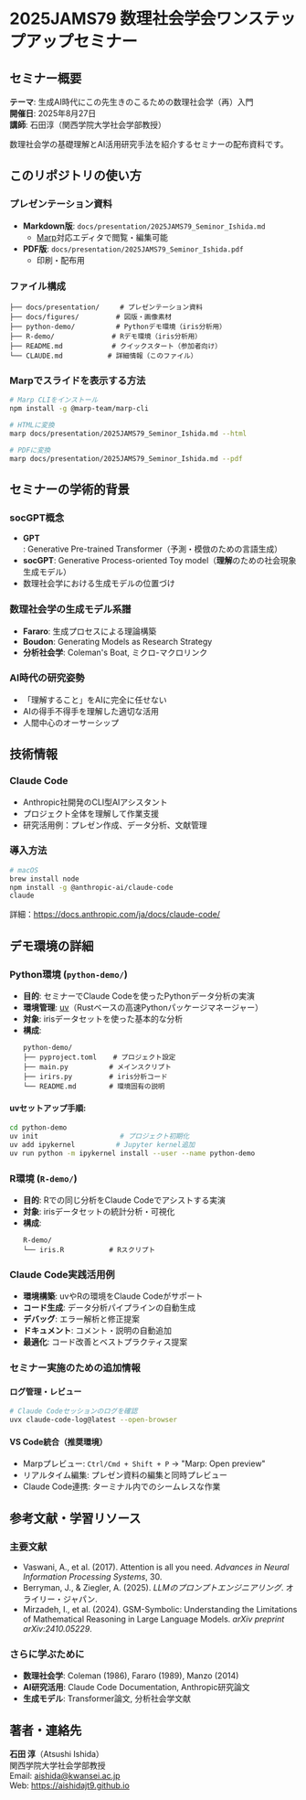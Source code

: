 # 2025JAMS79 数理社会学会ワンステップアップセミナー

## セミナー概要

**テーマ**: 生成AI時代にこの先生きのこるための数理社会学（再）入門  
**開催日**: 2025年8月27日  
**講師**: 石田淳（関西学院大学社会学部教授）  

数理社会学の基礎理解とAI活用研究手法を紹介するセミナーの配布資料です。

## このリポジトリの使い方

### プレゼンテーション資料
- **Markdown版**: `docs/presentation/2025JAMS79_Seminor_Ishida.md` 
  - [Marp](https://marp.app/)対応エディタで閲覧・編集可能
- **PDF版**: `docs/presentation/2025JAMS79_Seminor_Ishida.pdf`
  - 印刷・配布用

### ファイル構成
```
├── docs/presentation/     # プレゼンテーション資料
├── docs/figures/         # 図版・画像素材
├── python-demo/          # Pythonデモ環境（iris分析用）
├── R-demo/              # Rデモ環境（iris分析用）
├── README.md            # クイックスタート（参加者向け）
└── CLAUDE.md           # 詳細情報（このファイル）
```

### Marpでスライドを表示する方法
```bash
# Marp CLIをインストール
npm install -g @marp-team/marp-cli

# HTMLに変換
marp docs/presentation/2025JAMS79_Seminor_Ishida.md --html

# PDFに変換
marp docs/presentation/2025JAMS79_Seminor_Ishida.md --pdf
```

## セミナーの学術的背景

### socGPT概念
- **GPT**: Generative Pre-trained Transformer（予測・模倣のための言語生成）
- **socGPT**: Generative Process-oriented Toy model（**理解**のための社会現象生成モデル）
- 数理社会学における生成モデルの位置づけ

### 数理社会学の生成モデル系譜
- **Fararo**: 生成プロセスによる理論構築
- **Boudon**: Generating Models as Research Strategy  
- **分析社会学**: Coleman's Boat, ミクロ-マクロリンク

### AI時代の研究姿勢
- 「理解すること」をAIに完全に任せない
- AIの得手不得手を理解した適切な活用
- 人間中心のオーサーシップ

## 技術情報

### Claude Code
- Anthropic社開発のCLI型AIアシスタント
- プロジェクト全体を理解して作業支援
- 研究活用例：プレゼン作成、データ分析、文献管理

### 導入方法
```bash
# macOS
brew install node
npm install -g @anthropic-ai/claude-code
claude
```

詳細：https://docs.anthropic.com/ja/docs/claude-code/

## デモ環境の詳細

### Python環境 (`python-demo/`)
- **目的**: セミナーでClaude Codeを使ったPythonデータ分析の実演
- **環境管理**: [uv](https://github.com/astral-sh/uv)（Rustベースの高速Pythonパッケージマネージャー）
- **対象**: irisデータセットを使った基本的な分析
- **構成**:
  ```
  python-demo/
  ├── pyproject.toml    # プロジェクト設定
  ├── main.py          # メインスクリプト
  ├── irirs.py         # iris分析コード
  └── README.md        # 環境固有の説明
  ```

#### uvセットアップ手順:
```bash
cd python-demo
uv init                    # プロジェクト初期化
uv add ipykernel          # Jupyter kernel追加
uv run python -m ipykernel install --user --name python-demo
```

### R環境 (`R-demo/`)
- **目的**: Rでの同じ分析をClaude Codeでアシストする実演
- **対象**: irisデータセットの統計分析・可視化
- **構成**:
  ```
  R-demo/
  └── iris.R           # Rスクリプト
  ```

### Claude Code実践活用例
- **環境構築**: uvやRの環境をClaude Codeがサポート
- **コード生成**: データ分析パイプラインの自動生成
- **デバッグ**: エラー解析と修正提案
- **ドキュメント**: コメント・説明の自動追加
- **最適化**: コード改善とベストプラクティス提案

### セミナー実施のための追加情報

#### ログ管理・レビュー
```bash
# Claude Codeセッションのログを確認
uvx claude-code-log@latest --open-browser
```

#### VS Code統合（推奨環境）
- Marpプレビュー: `Ctrl/Cmd + Shift + P` → "Marp: Open preview"
- リアルタイム編集: プレゼン資料の編集と同時プレビュー
- Claude Code連携: ターミナル内でのシームレスな作業


## 参考文献・学習リソース

### 主要文献
- Vaswani, A., et al. (2017). Attention is all you need. *Advances in Neural Information Processing Systems*, 30.
- Berryman, J., & Ziegler, A. (2025). *LLMのプロンプトエンジニアリング*. オライリー・ジャパン.
- Mirzadeh, I., et al. (2024). GSM-Symbolic: Understanding the Limitations of Mathematical Reasoning in Large Language Models. *arXiv preprint arXiv:2410.05229*.

### さらに学ぶために
- **数理社会学**: Coleman (1986), Fararo (1989), Manzo (2014)
- **AI研究活用**: Claude Code Documentation, Anthropic研究論文
- **生成モデル**: Transformer論文, 分析社会学文献

## 著者・連絡先

**石田 淳**（Atsushi Ishida）  
関西学院大学社会学部教授  
Email: aishida@kwansei.ac.jp  
Web: https://aishidajt9.github.io